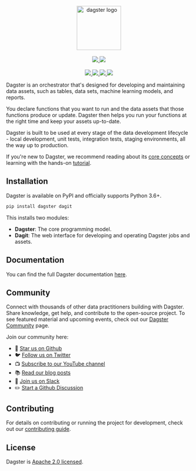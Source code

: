 <p align="center">
  <a target="_blank" href="https://dagster.io">
    <picture>
        <source media="(prefers-color-scheme: dark)" srcset="https://raw.githubusercontent.com/dagster-io/dagster/master/.github/dagster-logo-dark.svg">
        <img alt="dagster logo" src="https://raw.githubusercontent.com/dagster-io/dagster/master/.github/dagster-logo-light.svg" width="auto" height="120">
    </picture>
  </a>
  <br /><br />
  <a target="_blank" href="https://twitter.com/dagsterio">
    <img src="https://img.shields.io/twitter/follow/dagsterio?labelColor=4F43DD&color=163B36&logo=twitter&style=flat">
  </a>
  <a target="_blank" href="https://dagster.io/slack">
    <img src="https://dagster-slackin.herokuapp.com/badge.svg?bg=163B36">
  </a>
  <br /><br />
  <a target="_blank" href="https://github.com/dagster-io/dagster/blob/master/LICENSE">
    <img src="https://img.shields.io/badge/License-Apache_2.0-blue.svg?label=license&labelColor=4F43DD&color=163B36">
  </a>
  <a target="_blank" href="https://pypi.org/project/dagster/">
    <img src="https://img.shields.io/pypi/v/dagster?labelColor=4F43DD&color=163B36">
  </a>
  <a target="_blank" href="https://coveralls.io/github/dagster-io/dagster?branch=master">
    <img src="https://img.shields.io/coveralls/github/dagster-io/dagster/master?labelColor=4F43DD&color=163B36">
  </a>
  <img src="https://img.shields.io/pypi/pyversions/dagster?labelColor=4F43DD&color=163B36">
</p>


Dagster is an orchestrator that's designed for developing and maintaining data assets, such as tables, data sets, machine learning models, and reports.

You declare functions that you want to run and the data assets that those functions produce or update. Dagster then helps you run your functions at the right time and keep your assets up-to-date.

Dagster is built to be used at every stage of the data development lifecycle - local development, unit tests, integration tests, staging environments, all the way up to production.

If you're new to Dagster, we recommend reading about its [core concepts](https://docs.dagster.io/concepts) or learning with the hands-on [tutorial](https://docs.dagster.io/tutorial).

## Installation

Dagster is available on PyPI and officially supports Python 3.6+.

```bash
pip install dagster dagit
```

This installs two modules:

- **Dagster**: The core programming model.
- **Dagit**: The web interface for developing and operating Dagster jobs and assets.

## Documentation

You can find the full Dagster documentation [here](https://docs.dagster.io).

## Community

Connect with thousands of other data practitioners building with Dagster. Share knowledge, get help,
and contribute to the open-source project. To see featured material and upcoming events, check out
our [Dagster Community](https://dagster.io/community) page.

Join our community here:

- 🌟 [Star us on Github](https://github.com/dagster-io/dagster)
- 🐦 [Follow us on Twitter](https://twitter.com/dagsterio)
- 📺 [Subscribe to our YouTube channel](https://www.youtube.com/channel/UCfLnv9X8jyHTe6gJ4hVBo9Q)
- 📚 [Read our blog posts](https://dagster.io/blog)
- 👋 [Join us on Slack](https://dagster.io/slack)
- ✏️ [Start a Github Discussion](https://github.com/dagster-io/dagster/discussions)

## Contributing

For details on contributing or running the project for development, check out our [contributing
guide](https://docs.dagster.io/community/contributing/).

## License

Dagster is [Apache 2.0 licensed](https://github.com/dagster-io/dagster/blob/master/LICENSE).
